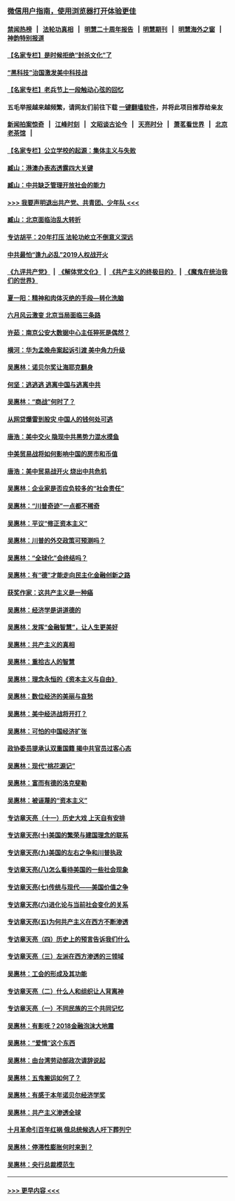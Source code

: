 ### [微信用户指南，使用浏览器打开体验更佳](https://github.com/gfw-breaker/banned-news1/blob/master/indexes/wechat-guide.md?t=0)
#### [禁闻热榜](热点新闻.md?t=0)  &nbsp;&nbsp;|&nbsp;&nbsp; [法轮功真相](https://github.com/gfw-breaker/truth/blob/master/README.md?t=0) &nbsp;&nbsp;|&nbsp;&nbsp; [明慧二十周年报告](https://github.com/gfw-breaker/mh-reports/blob/master/README.md?t=0) &nbsp;&nbsp;|&nbsp;&nbsp;[明慧期刊](https://github.com/gfw-breaker/mh-qikan) &nbsp;&nbsp;|&nbsp;&nbsp; [明慧海外之窗](https://github.com/gfw-breaker/mh-news/blob/master/README.md?t=0) &nbsp;&nbsp;|&nbsp;&nbsp; [神韵特别报道](https://github.com/gfw-breaker/mh-news/blob/master/shenyun.md?t=0)
#### [【名家专栏】是时候拒绝“封杀文化”了](../pages/nsc423/n11814093.md?t=02141702) 
#### [“黑科技”治国激发美中科技战](../pages/nsc423/n11638056.md?t=02141702) 
#### [【名家专栏】老兵节上一段触动心弦的回忆](../pages/nsc423/n11646016.md?t=02141702) 
#### 五毛举报越来越频繁，请网友们前往下载 [一键翻墙软件](https://github.com/gfw-breaker/ssr-accounts)，并将此项目推荐给亲友
#### [新闻拍案惊奇](https://github.com/gfw-breaker/banned-news1/blob/master/pages/link4.md) &nbsp;&nbsp;|&nbsp;&nbsp; [江峰时刻](https://github.com/gfw-breaker/banned-news1/blob/master/pages/link4.md) &nbsp;&nbsp;|&nbsp;&nbsp; [文昭谈古论今](https://github.com/gfw-breaker/banned-news1/blob/master/pages/link4.md) &nbsp;&nbsp;|&nbsp;&nbsp; [天亮时分](https://github.com/gfw-breaker/banned-news1/blob/master/pages/link4.md) &nbsp;&nbsp;|&nbsp;&nbsp; [萧茗看世界](https://github.com/gfw-breaker/banned-news1/blob/master/pages/link4.md) &nbsp;&nbsp;|&nbsp;&nbsp; [北京老茶馆](https://github.com/gfw-breaker/banned-news1/blob/master/pages/link4.md) &nbsp;&nbsp;|&nbsp;&nbsp; 
#### [【名家专栏】公立学校的起源：集体主义与失败](../pages/nsc423/n11601833.md?t=02141702) 
#### [臧山：港澳办表态透露四大关键](../pages/nsc423/n11421628.md?t=02141702) 
#### [臧山：中共缺乏管理开放社会的能力](../pages/nsc423/n11407457.md?t=02141702) 
#### [>>> 我要声明退出共产党、共青团、少年队 <<<](https://github.com/begood0513/goodnews/blob/master/quit/letter.md) 
#### [臧山：北京面临治乱大转折](../pages/nsc423/n11406895.md?t=02141702) 
#### [专访胡平：20年打压 法轮功屹立不倒意义深远](../pages/nsc423/n11398800.md?t=02141702) 
#### [中共最怕“逢九必乱”2019人权战开火](../pages/nsc423/n11385248.md?t=02141702) 
#### [《九评共产党》](https://github.com/begood0513/9ping.md/blob/master/README.md) &nbsp;|&nbsp; [《解体党文化》](../../../../jtdwh.md/blob/master/README.md)  &nbsp;|&nbsp; [《共产主义的终极目的》](../../../../gczydzjmd.md/blob/master/README.md) &nbsp;|&nbsp; [《魔鬼在统治我们的世界》](../../../../mgztzwmdsj.md/blob/master/README.md) 
#### [夏一阳：精神和肉体灭绝的手段—转化洗脑](../pages/nsc423/n11368250.md?t=02141702) 
#### [六月风云激变 北京当局面临三条路](../pages/nsc423/n11313668.md?t=02141702) 
#### [许茹：南京公安大数据中心主任猝死是偶然？](../pages/nsc423/n11064744.md?t=02141702) 
#### [横河：华为孟晚舟案起诉引渡 美中角力升级](../pages/nsc423/n11027230.md?t=02141702) 
#### [吴惠林：诺贝尔奖让海耶克翻身](../pages/nsc423/n10890049.md?t=02141702) 
#### [何坚：逃逃逃 逃离中国与逃离中共](../pages/nsc423/n10592891.md?t=02141702) 
#### [吴惠林：“商战”何时了？](../pages/nsc423/n10573558.md?t=02141702) 
#### [从网贷爆雷到股灾 中国人的钱何处可逃](../pages/nsc423/n10572800.md?t=02141702) 
#### [唐浩：美中交火 隐现中共黑势力混水摸鱼](../pages/nsc423/n10544040.md?t=02141702) 
#### [中美贸易战将如何影响中国的房市和币值](../pages/nsc423/n10543697.md?t=02141702) 
#### [唐浩：美中贸易战开火 烧出中共危机](../pages/nsc423/n10540126.md?t=02141702) 
#### [吴惠林：企业家是否应负较多的“社会责任”](../pages/nsc423/n10535022.md?t=02141702) 
#### [吴惠林：“川普奇迹”一点都不稀奇](../pages/nsc423/n10512808.md?t=02141702) 
#### [吴惠林：平议“修正资本主义”](../pages/nsc423/n10495724.md?t=02141702) 
#### [吴惠林：川普的外交政策可预测吗？](../pages/nsc423/n10462387.md?t=02141702) 
#### [吴惠林：“全球化”会终结吗？](../pages/nsc423/n10452838.md?t=02141702) 
#### [吴惠林：有“德”才能走向民主化金融创新之路](../pages/nsc423/n10432292.md?t=02141702) 
#### [获奖作家：这共产主义是一种癌](../pages/nsc423/n10431541.md?t=02141702) 
#### [吴惠林：经济学是讲道德的](../pages/nsc423/n10398014.md?t=02141702) 
#### [吴惠林：发挥“金融智慧”，让人生更美好](../pages/nsc423/n10375019.md?t=02141702) 
#### [吴惠林：共产主义的真相](../pages/nsc423/n10351394.md?t=02141702) 
#### [吴惠林：重拾古人的智慧](../pages/nsc423/n10337691.md?t=02141702) 
#### [吴惠林：理念永恒的《资本主义与自由》](../pages/nsc423/n10316274.md?t=02141702) 
#### [吴惠林：数位经济的美丽与哀愁](../pages/nsc423/n10292946.md?t=02141702) 
#### [吴惠林：美中经济战将开打？](../pages/nsc423/n10258825.md?t=02141702) 
#### [吴惠林：可怕的中国经济扩张](../pages/nsc423/n10219147.md?t=02141702) 
#### [政协委员提承认双重国籍 揭中共官员过客心态](../pages/nsc423/n10208809.md?t=02141702) 
#### [吴惠林：现代“桃花源记”](../pages/nsc423/n10185234.md?t=02141702) 
#### [吴惠林：富而有德的洛克斐勒](../pages/nsc423/n10142264.md?t=02141702) 
#### [吴惠林：被诬蔑的“资本主义”](../pages/nsc423/n10124816.md?t=02141702) 
#### [专访章天亮（十一）历史大戏 上天自有安排](../pages/nsc423/n10094905.md?t=02141702) 
#### [专访章天亮(十)美国的繁荣与建国理念的联系](../pages/nsc423/n10094899.md?t=02141702) 
#### [专访章天亮(九)美国的左右之争和川普执政](../pages/nsc423/n10094889.md?t=02141702) 
#### [专访章天亮(八)怎么看待美国的一些社会现象](../pages/nsc423/n10094857.md?t=02141702) 
#### [专访章天亮(七)传统与现代——美国价值之争](../pages/nsc423/n10093140.md?t=02141702) 
#### [专访章天亮(六)进化论与当前社会变化的关系](../pages/nsc423/n10092036.md?t=02141702) 
#### [专访章天亮(五)为何共产主义在西方不断渗透](../pages/nsc423/n10083620.md?t=02141702) 
#### [专访章天亮（四）历史上的预言告诉我们什么](../pages/nsc423/n10083606.md?t=02141702) 
#### [专访章天亮（三）左派在西方渗透的三领域](../pages/nsc423/n10081115.md?t=02141702) 
#### [吴惠林：工会的形成及其功能](../pages/nsc423/n10080633.md?t=02141702) 
#### [专访章天亮（二）什么人和组织让人背离神](../pages/nsc423/n10076637.md?t=02141702) 
#### [专访章天亮（一）不同民族的三个共同记忆](../pages/nsc423/n10074188.md?t=02141702) 
#### [吴惠林：有影呒？2018金融泡沫大地震](../pages/nsc423/n10040534.md?t=02141702) 
#### [吴惠林：“爱情”这个东西](../pages/nsc423/n10019423.md?t=02141702) 
#### [吴惠林：由台湾劳动部政次请辞说起](../pages/nsc423/n9979679.md?t=02141702) 
#### [吴惠林：五鬼搬运如何了？](../pages/nsc423/n9925338.md?t=02141702) 
#### [吴惠林：有感于本年诺贝尔经济学奖](../pages/nsc423/n9871883.md?t=02141702) 
#### [吴惠林：共产主义渗透全球](../pages/nsc423/n9812748.md?t=02141702) 
#### [十月革命引百年红祸 俄总统候选人吁下葬列宁](../pages/nsc423/n9810182.md?t=02141702) 
#### [吴惠林：停滞性膨胀何时来到？](../pages/nsc423/n9764136.md?t=02141702) 
#### [吴惠林：央行总裁模范生](../pages/nsc423/n9728134.md?t=02141702) 

----
#### [ >>> 更早内容 <<< ](../indexes/nsc423-earlier.md)
